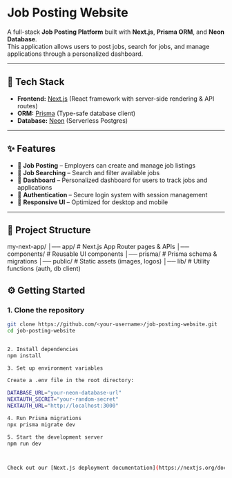 # Job Posting Website

A full-stack **Job Posting Platform** built with **Next.js**, **Prisma ORM**, and **Neon Database**.  
This application allows users to post jobs, search for jobs, and manage applications through a personalized dashboard.  

---

## 🚀 Tech Stack
- **Frontend:** [Next.js](https://nextjs.org/) (React framework with server-side rendering & API routes)
- **ORM:** [Prisma](https://www.prisma.io/) (Type-safe database client)
- **Database:** [Neon](https://neon.tech/) (Serverless Postgres)

---

## ✨ Features
- 🔹 **Job Posting** – Employers can create and manage job listings  
- 🔹 **Job Searching** – Search and filter available jobs  
- 🔹 **Dashboard** – Personalized dashboard for users to track jobs and applications  
- 🔹 **Authentication** – Secure login system with session management  
- 🔹 **Responsive UI** – Optimized for desktop and mobile  

---

## 📂 Project Structure

my-next-app/
│── app/ # Next.js App Router pages & APIs
│── components/ # Reusable UI components
│── prisma/ # Prisma schema & migrations
│── public/ # Static assets (images, logos)
│── lib/ # Utility functions (auth, db client)


## ⚙️ Getting Started

### 1. Clone the repository
```bash
git clone https://github.com/<your-username>/job-posting-website.git
cd job-posting-website


2. Install dependencies
npm install

3. Set up environment variables

Create a .env file in the root directory:

DATABASE_URL="your-neon-database-url"
NEXTAUTH_SECRET="your-random-secret"
NEXTAUTH_URL="http://localhost:3000"

4. Run Prisma migrations
npx prisma migrate dev

5. Start the development server
npm run dev



Check out our [Next.js deployment documentation](https://nextjs.org/docs/app/building-your-application/deploying) for more details.
